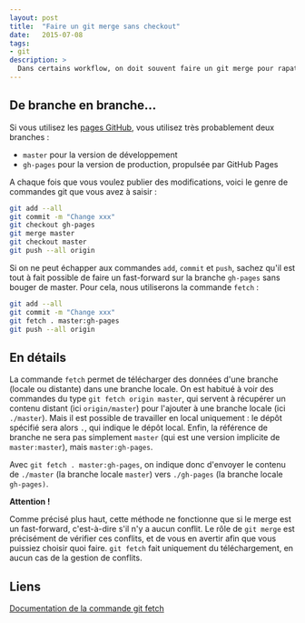 ```yaml
---
layout: post
title:  "Faire un git merge sans checkout"
date:   2015-07-08
tags:
- git
description: >
  Dans certains workflow, on doit souvent faire un git merge pour rapatrier des modifications. Mais comment le faire sans switcher sur la branche en question ?
---
```


## De branche en branche…

Si vous utilisez les [pages GitHub](https://blog.smarchal.com/heberger-son-site-sur-github/), vous utilisez très probablement deux branches :

- `master` pour la version de développement
- `gh-pages` pour la version de production, propulsée par GitHub Pages

A chaque fois que vous voulez publier des modifications, voici le genre de commandes git que vous avez à saisir :

```sh
git add --all
git commit -m "Change xxx"
git checkout gh-pages
git merge master
git checkout master
git push --all origin
```

Si on ne peut échapper aux commandes `add`, `commit` et `push`, sachez qu'il est tout à fait possible de faire un fast-forward sur la branche `gh-pages` sans bouger de master. Pour cela, nous utiliserons la commande `fetch` :

```sh
git add --all
git commit -m "Change xxx"
git fetch . master:gh-pages
git push --all origin
```

## En détails

La commande `fetch` permet de télécharger des données d'une branche (locale ou distante) dans une branche locale. On est habitué à voir des commandes du type `git fetch origin master`, qui servent à récupérer un contenu distant (ici `origin/master`) pour l'ajouter à une branche locale (ici `./master`). Mais il est possible de travailler en local uniquement : le dépôt spécifié sera alors `.`, qui indique le dépôt local. Enfin, la référence de branche ne sera pas simplement `master` (qui est une version implicite de `master:master`), mais `master:gh-pages`.

Avec `git fetch . master:gh-pages`, on indique donc d'envoyer le contenu de `./master` (la branche locale `master`) vers `./gh-pages` (la branche locale `gh-pages)`.

**Attention !**

Comme précisé plus haut, cette méthode ne fonctionne que si le merge est un fast-forward, c'est-à-dire s'il n'y a aucun conflit. Le rôle de `git merge` est précisément de vérifier ces conflits, et de vous en avertir afin que vous puissiez choisir quoi faire. `git fetch` fait uniquement du téléchargement, en aucun cas de la gestion de conflits.

## Liens

[Documentation de la commande git fetch](https://git-scm.com/docs/git-fetch)
